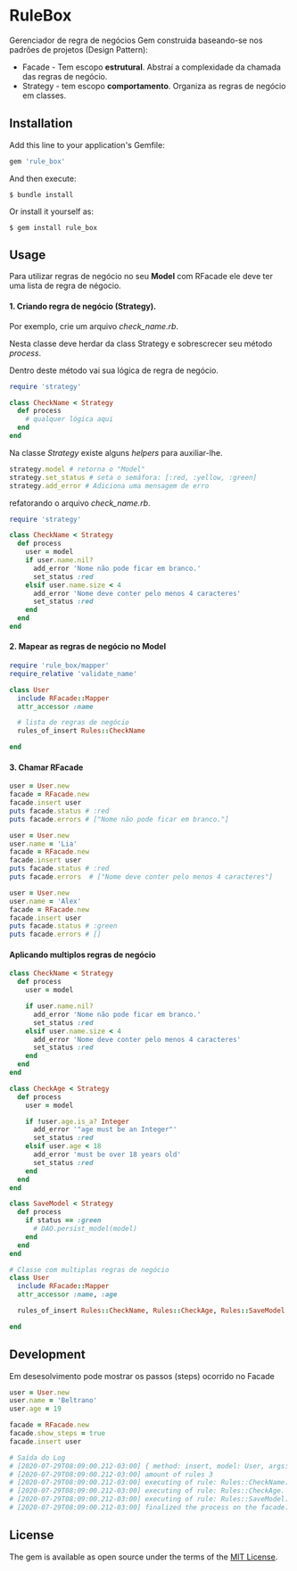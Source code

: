# RuleBox

Gerenciador de regra de negócios
Gem construida baseando-se nos padrões de projetos (Design Pattern):
* Facade - Tem escopo **estrutural**. Abstraí a complexidade da chamada das regras de negócio.
* Strategy - tem escopo **comportamento**. Organiza as regras de negócio em classes.

## Installation

Add this line to your application's Gemfile:

```ruby
gem 'rule_box'
```

And then execute:

    $ bundle install

Or install it yourself as:

    $ gem install rule_box

## Usage

Para utilizar regras de negócio no seu **Model** com RFacade ele deve ter uma lista de regra de négocio.

#### 1. Criando regra de negócio (Strategy).

Por exemplo, crie um arquivo *check_name.rb*.

Nesta classe deve herdar da class Strategy e sobrescrecer seu método *process*.

Dentro deste método vai sua lógica de regra de negócio.

```ruby
require 'strategy'

class CheckName < Strategy
  def process
    # qualquer lógica aqui
  end
end
```

Na classe *Strategy* existe alguns *helpers* para auxiliar-lhe.
```ruby
strategy.model # retorna o "Model"
strategy.set_status # seta o semáfora: [:red, :yellow, :green]
strategy.add_error # Adiciona uma mensagem de erro
```

refatorando o arquivo *check_name.rb*.
```ruby
require 'strategy'

class CheckName < Strategy
  def process
    user = model
    if user.name.nil?
      add_error 'Nome não pode ficar em branco.'
      set_status :red
    elsif user.name.size < 4
      add_error 'Nome deve conter pelo menos 4 caracteres'
      set_status :red
    end
  end
end
```

#### 2. Mapear as regras de negócio no Model
```ruby
require 'rule_box/mapper'
require_relative 'validate_name'

class User
  include RFacade::Mapper
  attr_accessor :name

  # lista de regras de negócio
  rules_of_insert Rules::CheckName

end
```

#### 3. Chamar RFacade
```ruby
user = User.new
facade = RFacade.new
facade.insert user
puts facade.status # :red
puts facade.errors # ["Nome não pode ficar em branco."]

user = User.new
user.name = 'Lia'
facade = RFacade.new
facade.insert user
puts facade.status # :red
puts facade.errors  # ["Nome deve conter pelo menos 4 caracteres"]

user = User.new
user.name = 'Alex'
facade = RFacade.new
facade.insert user
puts facade.status # :green
puts facade.errors # []

```

#### Aplicando multiplos regras de negócio

```ruby
class CheckName < Strategy
  def process
    user = model

    if user.name.nil?
      add_error 'Nome não pode ficar em branco.'
      set_status :red
    elsif user.name.size < 4
      add_error 'Nome deve conter pelo menos 4 caracteres'
      set_status :red
    end
  end
end

class CheckAge < Strategy
  def process
    user = model

    if !user.age.is_a? Integer
      add_error '"age must be an Integer"'
      set_status :red
    elsif user.age < 18
      add_error 'must be over 18 years old'
      set_status :red
    end
  end
end

class SaveModel < Strategy
  def process
    if status == :green
      # DAO.persist_model(model)
    end
  end
end

# Classe com multiplas regras de negócio
class User
  include RFacade::Mapper
  attr_accessor :name, :age

  rules_of_insert Rules::CheckName, Rules::CheckAge, Rules::SaveModel

end

```

 
## Development

Em desesolvimento pode mostrar os passos (steps) ocorrido no Facade

```ruby
user = User.new
user.name = 'Beltrano'
user.age = 19

facade = RFacade.new
facade.show_steps = true
facade.insert user

# Saída do Log
# [2020-07-29T08:09:00.212-03:00] { method: insert, model: User, args: {} }
# [2020-07-29T08:09:00.212-03:00] amount of rules 3
# [2020-07-29T08:09:00.212-03:00] executing of rule: Rules::CheckName.
# [2020-07-29T08:09:00.212-03:00] executing of rule: Rules::CheckAge.
# [2020-07-29T08:09:00.212-03:00] executing of rule: Rules::SaveModel.
# [2020-07-29T08:09:00.212-03:00] finalized the process on the facade.
```

## License

The gem is available as open source under the terms of the [MIT License](https://opensource.org/licenses/MIT).